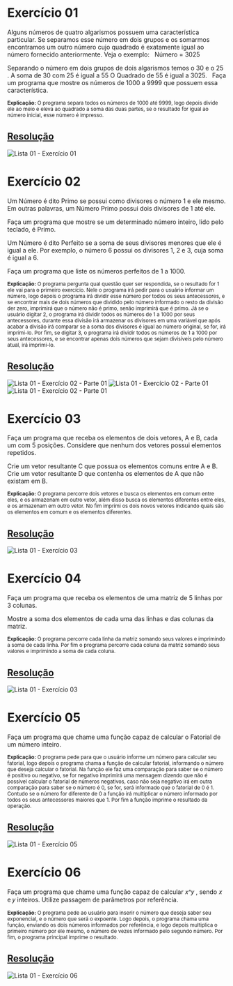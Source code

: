 # Exercício 01

Alguns números de quatro algarismos possuem uma característica particular. Se separamos esse número em dois grupos e os somarmos encontramos um outro número cujo quadrado é exatamente igual ao número fornecido anteriormente. Veja o exemplo:
 
Número = 3025 

Separando o número em dois grupos de dois algarismos temos o 30 e o 25 . 
A soma de 30 com 25 é igual a 55
O Quadrado de 55 é igual a 3025.
 
Faça um programa que mostre os números de 1000 a 9999 que possuem essa característica.

<sup>**Explicação:** O programa separa todos os números de 1000 até 9999, logo depois divide ele ao meio e eleva ao quadrado a soma das duas partes, se o resultado for igual ao número inicial, esse número é impresso.</sup>

## <a href="/codigo\Lista 01\Exercício 01\Program.cs">Resolução</a>

![Lista 01 - Exercício 01](/relatorio/img/Lista%2001%20-%20Exerc%C3%ADcio%2001.png)

# Exercício 02

Um Número é dito Primo se possui como divisores o número 1 e ele mesmo. Em outras palavras, um Número Primo possui dois divisores de 1 até ele.

Faça um programa que mostre se um determinado número inteiro, lido pelo teclado, é Primo.

Um Número é dito Perfeito se a soma de seus divisores menores que ele é igual a ele. Por exemplo, o número 6 possui os  divisores 1, 2 e 3, cuja soma é igual a 6.

Faça um programa que liste os números perfeitos de 1 a 1000.

<sup>**Explicação:** O programa pergunta qual questão quer ser respondida, se o resultado for 1 ele vai para o primeiro exercício. Nele o programa irá pedir para o usuário informar um número, logo depois o programa irá dividir esse número por todos os seus antecessores, e se encontrar mais de dois números que dividido pelo número informado o resto da divisão der zero, imprimirá que o número não é primo, senão imprimirá que é primo.
Já se o usuário digitar 2, o programa irá dividir todos os números de 1 a 1000 por seus antecessores, durante essa divisão irá armazenar os divisores em uma variável que após acabar a divisão irá comparar se a soma dos divisores é igual ao número original, se for, irá imprimi-lo.
Por fim, se digitar 3, o programa irá dividir todos os números de 1 a 1000 por seus antecessores, e se encontrar apenas dois números que sejam divisíveis pelo número atual, irá imprimi-lo.</sup>

## <a href="/codigo\Lista 01\Exercício 02\Program.cs">Resolução</a>

![Lista 01 - Exercício 02 - Parte 01](/relatorio/img/Lista%2001%20-%20Exerc%C3%ADcio%2002%20-%20Parte%2001.png)
![Lista 01 - Exercício 02 - Parte 01](/relatorio/img/Lista%2001%20-%20Exerc%C3%ADcio%2002%20-%20Parte%2002.png)
![Lista 01 - Exercício 02 - Parte 01](/relatorio/img/Lista%2001%20-%20Exerc%C3%ADcio%2002%20-%20Parte%2003.png)

# Exercício 03

Faça um programa que receba os elementos de dois vetores, A e B, cada um com 5 posições. Considere que nenhum dos vetores possui elementos repetidos.

Crie um vetor resultante C que possua os elementos comuns entre A e B.
Crie um vetor resultante D que contenha os elementos de A que não existam em B.

<sup>**Explicação:** O programa percorre dois vetores e busca os elementos em comum entre eles, e os armazenam em outro vetor, além disso busca os elementos diferentes entre eles, e os armazenam em outro vetor. No fim imprimi os dois novos vetores indicando quais são os elementos em comum e os elementos diferentes.</sup>

## <a href="/codigo\Lista 01\Exercício 03\Program.cs">Resolução</a>

![Lista 01 - Exercício 03](/relatorio/img/Lista%2001%20-%20Exerc%C3%ADcio%2003.png)

# Exercício 04

Faça um programa que receba os elementos de uma matriz de 5 linhas por 3 colunas. 

Mostre a soma dos elementos de cada uma das linhas e das colunas da matriz.

<sup>**Explicação:** O programa percorre cada linha da matriz somando seus valores e imprimindo a soma de cada linha. Por fim o programa percorre cada coluna da matriz somando seus valores e imprimindo a soma de cada coluna.</sup>

## <a href="/codigo\Lista 01\Exercício 04\Program.cs">Resolução</a>

![Lista 01 - Exercício 03](/relatorio/img/Lista%2001%20-%20Exerc%C3%ADcio%2004.png)

# Exercício 05

Faça um programa que chame uma função capaz de calcular o Fatorial de um número inteiro.

<sup>**Explicação:** O programa pede para que o usuário informe um número para calcular seu fatorial, logo depois o programa chama a função de calcular fatorial, informando o número que deseja calcular o fatorial. Na função ele faz uma comparação para saber se o número é positivo ou negativo, se for negativo imprimirá uma mensagem dizendo que não é possível calcular o fatorial de números negativos, caso não seja negativo irá em outra comparação para saber se o número é 0, se for, será informado que o fatorial de 0 é 1. Contudo se o número for diferente de 0 a função irá multiplicar o número informado por todos os seus antecessores maiores que 1. Por fim a função imprime o resultado da operação.</sup>

## <a href="/codigo\Lista 01\Exercício 05\Program.cs">Resolução</a>

![Lista 01 - Exercício 05](/relatorio/img/Lista%2001%20-%20Exerc%C3%ADcio%2005.png)

# Exercício 06

Faça um programa que chame uma função capaz de calcular 𝑥^𝑦 , sendo 𝑥 e 𝑦 inteiros. 
Utilize passagem de parâmetros por referência. 

<sup>**Explicação:** O programa pede ao usuário para inserir o número que deseja saber seu exponencial, e o número que será o expoente. Logo depois, o programa chama uma função, enviando os dois números informados por referência, e logo depois multiplica o primeiro número por ele mesmo, o número de vezes informado pelo segundo número. Por fim, o programa principal imprime o resultado.</sup>

## <a href="/codigo\Lista 01\Exercício 06\Program.cs">Resolução</a>

![Lista 01 - Exercício 06](/relatorio/img/Lista%2001%20-%20Exerc%C3%ADcio%2006.png)